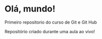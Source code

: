 # Olá, mundo!
 Primeiro repositorio do curso de Git e Git Hub

Repositório criado durante uma aula ao vivo!